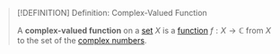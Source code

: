 >[!DEFINITION] Definition: Complex-Valued Function
>
>A **complex-valued function** on a [set](../../../Set%20Theory/Set.md) $X$ is a [function](../Functions/Function.md) $f: X \to \mathbb{C}$ from $X$ to the set of the [complex numbers](../../../Algebra/Fields/Complex%20Numbers/Complex%20Number.md).
>